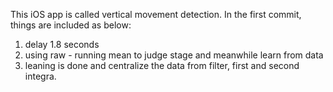 This iOS app is called vertical movement detection.
In the first commit, things are included as below:
1. delay 1.8 seconds
2. using raw - running mean to judge stage and meanwhile learn from data
3. leaning is done and centralize the data from filter, first and second integra.